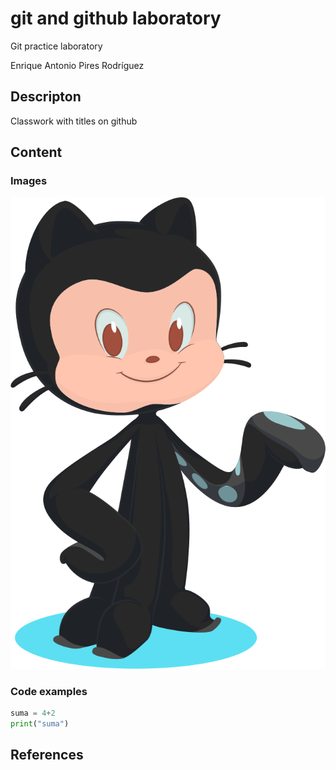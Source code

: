 # git and github laboratory

Git practice laboratory

Enrique Antonio Pires Rodríguez 

<h2>Descripton</h2>
Classwork with titles on github

<h2>Content</h2>
<h3>Images</h3>

![base-octocat](base-octocat.svg)

<h3>Code examples</h3>

````python
suma = 4+2
print("suma")
````


<h2>References</h2>





